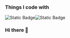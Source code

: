 ### Things I code with
![Static Badge](https://img.shields.io/badge/TypeScript-blue?style=flat-square&logo=typescript&logoColor=white)![Static Badge](https://img.shields.io/badge/React-087ea4?style=flat-square&logo=react&logoColor=white)


### Hi there 👋

<!--
**madalejo/madalejo** is a ✨ _special_ ✨ repository because its `README.md` (this file) appears on your GitHub profile.

Here are some ideas to get you started:

- 🔭 I’m currently working on ...
- 🌱 I’m currently learning ...
- 👯 I’m looking to collaborate on ...
- 🤔 I’m looking for help with ...
- 💬 Ask me about ...
- 📫 How to reach me: ...
- 😄 Pronouns: ...
- ⚡ Fun fact: ...
-->
